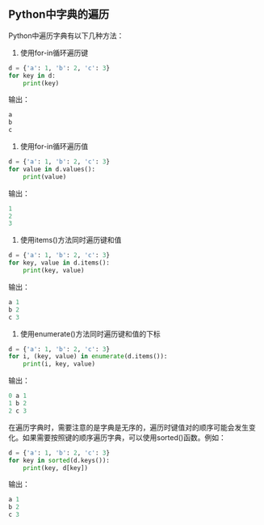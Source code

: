 ## Python中字典的遍历

Python中遍历字典有以下几种方法：

1. 使用for-in循环遍历键

```python
d = {'a': 1, 'b': 2, 'c': 3}
for key in d:
    print(key)
```

输出：

```python
a
b
c
```

1. 使用for-in循环遍历值

```python
d = {'a': 1, 'b': 2, 'c': 3}
for value in d.values():
    print(value)
```

输出：

```python
1
2
3
```

1. 使用items()方法同时遍历键和值

```python
d = {'a': 1, 'b': 2, 'c': 3}
for key, value in d.items():
    print(key, value)
```

输出：

```python
a 1
b 2
c 3
```

1. 使用enumerate()方法同时遍历键和值的下标

```python
d = {'a': 1, 'b': 2, 'c': 3}
for i, (key, value) in enumerate(d.items()):
    print(i, key, value)
```

输出：

```python
0 a 1
1 b 2
2 c 3
```

在遍历字典时，需要注意的是字典是无序的，遍历时键值对的顺序可能会发生变化。如果需要按照键的顺序遍历字典，可以使用sorted()函数。例如：

```python
d = {'a': 1, 'b': 2, 'c': 3}
for key in sorted(d.keys()):
    print(key, d[key])
```

输出：

```python
a 1
b 2
c 3
```